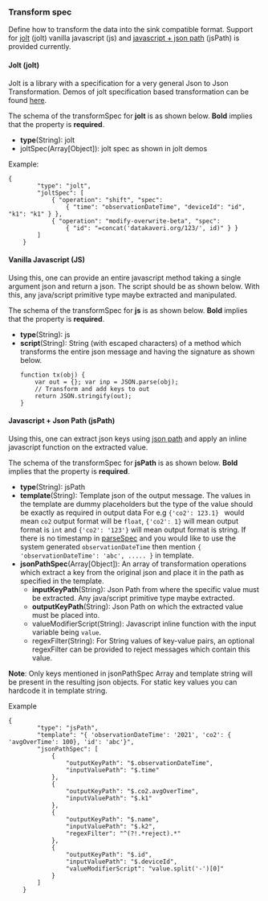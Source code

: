 ### Transform spec
Define how to transform the data into the sink compatible format.
Support for [jolt](https://github.com/bazaarvoice/jolt) (jolt) vanilla javascript (js) and [javascript + json path](https://github.com/json-path/JsonPath) (jsPath) is provided currently.

#### Jolt (jolt)
Jolt is a library with a specification for a very general Json to Json Transformation. 
Demos of jolt specification based transformation can be found [here](http://jolt-demo.appspot.com/#inception).

The schema of the transformSpec for **jolt** is as shown below. **Bold** implies that the property is **required**.  

- **type**(String): jolt
- joltSpec(Array[Object]): jolt spec as shown in jolt demos

Example:
``` 
{
        "type": "jolt",
        "joltSpec": [
            { "operation": "shift", "spec": 
                { "time": "observationDateTime", "deviceId": "id", "k1": "k1" } },
            { "operation": "modify-overwrite-beta", "spec": 
                { "id": "=concat('datakaveri.org/123/', id)" } }
        ]
    }
```

#### Vanilla Javascript (JS)
Using this, one can provide an entire javascript method taking a single argument json and return a json. The script should be as shown below. 
With this, any java/script primitive type maybe extracted and manipulated.

The schema of the transformSpec for **js** is as shown below. **Bold** implies that the property is **required**.  

- **type**(String): js
- **script**(String): String (with escaped characters) of a method which transforms the entire json message and having the signature as shown below. 
    ```
    function tx(obj) {
        var out = {}; var inp = JSON.parse(obj);
        // Transform and add keys to out
        return JSON.stringify(out);
    }
    ```



#### Javascript + Json Path (jsPath)
Using this, one can extract json keys using [json path](https://github.com/json-path/JsonPath) and apply an inline javascript function on the extracted value.

The schema of the transformSpec for **jsPath** is as shown below. **Bold** implies that the property is **required**.  

- **type**(String): jsPath
- **template**(String): Template json of the output message. The values in the template are dummy placeholders but the type of the value should 
    be exactly as required in output data For e.g `{'co2': 123.1} ` would mean `co2` output format will be `float`, `{'co2': 1}` will mean output format is `int`
    and `{'co2': '123'}` will mean output format is string.
    If there is no timestamp in [parseSpec](./parse_spec.md) and you would like to use the 
      system generated `observationDateTime` then mention ` { 'observationDateTime': 'abc', ..... } ` in template.  
- **jsonPathSpec**(Array[Object]): An array of transformation operations which extract a key from the original json and place it in the path as specified in the template.  
  - **inputKeyPath**(String): Json Path from where the specific value must be extracted. Any java/script primitive type maybe extracted.
  - **outputKeyPath**(String): Json Path on which the extracted value must be placed into.
  - valueModifierScript(String): Javascript inline function with the input variable being `value`.
  - regexFilter(String): For String values of key-value pairs, an optional regexFilter can be provided to reject messages which contain this value.

**Note**: Only keys mentioned in jsonPathSpec Array and template string will be present in the resulting json objects. For static key values you can 
hardcode it in template string.

Example
``` 
{
        "type": "jsPath",
        "template": "{ 'observationDateTime': '2021', 'co2': { 'avgOverTime': 100}, 'id': 'abc'}",
        "jsonPathSpec": [
            {
                "outputKeyPath": "$.observationDateTime",
                "inputValuePath": "$.time"
            },
            {
                "outputKeyPath": "$.co2.avgOverTime",
                "inputValuePath": "$.k1"
            },
            {
                "outputKeyPath": "$.name",
                "inputValuePath": "$.k2",
                "regexFilter": "^(?!.*reject).*"
            },
            {
                "outputKeyPath": "$.id",
                "inputValuePath": "$.deviceId",
                "valueModifierScript": "value.split('-')[0]"
            }
        ]
    }
```
